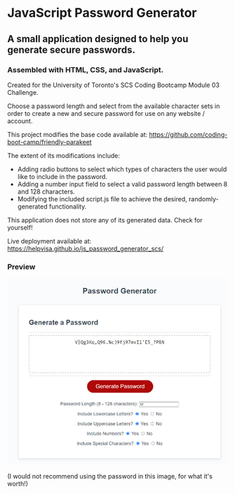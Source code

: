 # JavaScript Password Generator
## A small application designed to help you generate secure passwords.
### Assembled with HTML, CSS, and JavaScript.

Created for the University of Toronto's SCS Coding Bootcamp Module 03 Challenge.

Choose a password length and select from the available character sets in order to create a new and secure password for use on any website / account.

This project modifies the base code available at: https://github.com/coding-boot-camp/friendly-parakeet

The extent of its modifications include:
- Adding radio buttons to select which types of characters the user would like to include in the password.
- Adding a number input field to select a valid password length between 8 and 128 characters.
- Modifying the included script.js file to achieve the desired, randomly-generated functionality.

This application does not store any of its generated data. Check for yourself!

Live deployment available at: https://helpvisa.github.io/js_password_generator_scs/

### Preview
![Preview of the generator at work.](./preview.jpg)

(I would not recommend using the password in this image, for what it's worth!)
